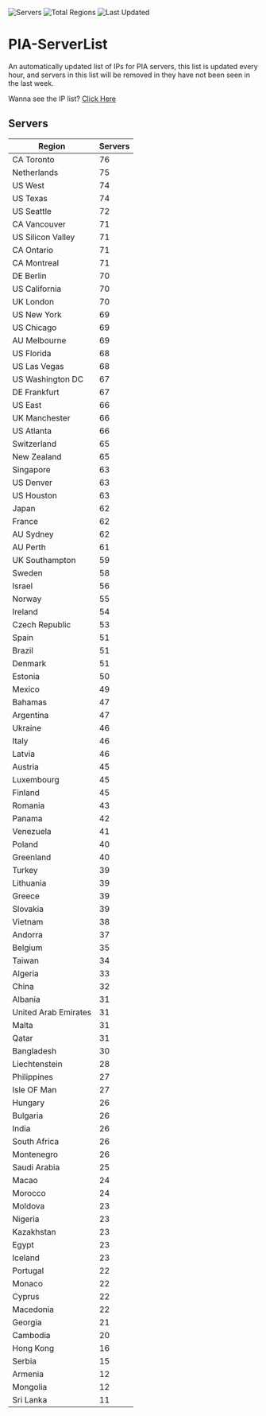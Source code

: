 ![Servers](https://img.shields.io/badge/Servers-4,380-darkgreen)
![Total Regions](https://img.shields.io/badge/Total_Regions-97-darkgreen)
![Last Updated](https://img.shields.io/badge/Last_Updated-April_27_2024_18:48_EDT-darkgreen)

# PIA-ServerList
An automatically updated list of IPs for PIA servers, this list is updated every hour, and servers in this list will be removed in they have not been seen in the last week.

Wanna see the IP list? [Click Here](./context.json)

## Servers
| Region               | Servers |
|----------------------|---------|
| CA Toronto | 76 |
| Netherlands | 75 |
| US West | 74 |
| US Texas | 74 |
| US Seattle | 72 |
| CA Vancouver | 71 |
| US Silicon Valley | 71 |
| CA Ontario | 71 |
| CA Montreal | 71 |
| DE Berlin | 70 |
| US California | 70 |
| UK London | 70 |
| US New York | 69 |
| US Chicago | 69 |
| AU Melbourne | 69 |
| US Florida | 68 |
| US Las Vegas | 68 |
| US Washington DC | 67 |
| DE Frankfurt | 67 |
| US East | 66 |
| UK Manchester | 66 |
| US Atlanta | 66 |
| Switzerland | 65 |
| New Zealand | 65 |
| Singapore | 63 |
| US Denver | 63 |
| US Houston | 63 |
| Japan | 62 |
| France | 62 |
| AU Sydney | 62 |
| AU Perth | 61 |
| UK Southampton | 59 |
| Sweden | 58 |
| Israel | 56 |
| Norway | 55 |
| Ireland | 54 |
| Czech Republic | 53 |
| Spain | 51 |
| Brazil | 51 |
| Denmark | 51 |
| Estonia | 50 |
| Mexico | 49 |
| Bahamas | 47 |
| Argentina | 47 |
| Ukraine | 46 |
| Italy | 46 |
| Latvia | 46 |
| Austria | 45 |
| Luxembourg | 45 |
| Finland | 45 |
| Romania | 43 |
| Panama | 42 |
| Venezuela | 41 |
| Poland | 40 |
| Greenland | 40 |
| Turkey | 39 |
| Lithuania | 39 |
| Greece | 39 |
| Slovakia | 39 |
| Vietnam | 38 |
| Andorra | 37 |
| Belgium | 35 |
| Taiwan | 34 |
| Algeria | 33 |
| China | 32 |
| Albania | 31 |
| United Arab Emirates | 31 |
| Malta | 31 |
| Qatar | 31 |
| Bangladesh | 30 |
| Liechtenstein | 28 |
| Philippines | 27 |
| Isle OF Man | 27 |
| Hungary | 26 |
| Bulgaria | 26 |
| India | 26 |
| South Africa | 26 |
| Montenegro | 26 |
| Saudi Arabia | 25 |
| Macao | 24 |
| Morocco | 24 |
| Moldova | 23 |
| Nigeria | 23 |
| Kazakhstan | 23 |
| Egypt | 23 |
| Iceland | 23 |
| Portugal | 22 |
| Monaco | 22 |
| Cyprus | 22 |
| Macedonia | 22 |
| Georgia | 21 |
| Cambodia | 20 |
| Hong Kong | 16 |
| Serbia | 15 |
| Armenia | 12 |
| Mongolia | 12 |
| Sri Lanka | 11 |